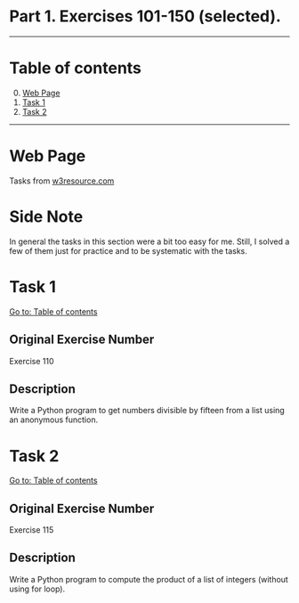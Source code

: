 # Part 1. Exercises 101-150 (selected).

---

# Table of contents

0. [Web Page](#web-page)
1. [Task 1](#task-1)
2. [Task 2](#task-2)

---

# Web Page

Tasks from [w3resource.com](https://www.w3resource.com/python-exercises/python-basic-exercises.php)

# Side Note

In general the tasks in this section were a bit too easy for me. Still, I solved a few of them just for practice and to be systematic with the tasks.

# Task 1

[Go to: Table of contents](#table-of-contents)

## Original Exercise Number

Exercise 110

## Description

Write a Python program to get numbers divisible by fifteen from a list using an anonymous function.

# Task 2

[Go to: Table of contents](#table-of-contents)

## Original Exercise Number

Exercise 115

## Description

Write a Python program to compute the product of a list of integers (without using for loop).
